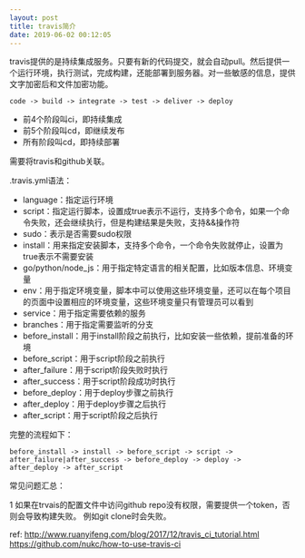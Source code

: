 ```yaml
---
layout: post
title: travis简介
date: 2019-06-02 00:12:05
---
```


travis提供的是持续集成服务。只要有新的代码提交，就会自动pull。然后提供一个运行环境，执行测试，完成构建，还能部署到服务器。对一些敏感的信息，提供文字加密后和文件加密功能。

```
code -> build -> integrate -> test -> deliver -> deploy
```

- 前4个阶段叫ci，即持续集成
- 前5个阶段叫cd，即继续发布
- 所有阶段叫cd，即持续部署

需要将travis和github关联。

.travis.yml语法：

- language：指定运行环境
- script：指定运行脚本，设置成true表示不运行，支持多个命令，如果一个命令失败，还会继续执行，但是构建结果是失败，支持&&操作符
- sudo：表示是否需要sudo权限
- install：用来指定安装脚本，支持多个命令，一个命令失败就停止，设置为true表示不需要安装
- go/python/node_js：用于指定特定语言的相关配置，比如版本信息、环境变量
- env：用于指定环境变量，脚本中可以使用这些环境变量，还可以在每个项目的页面中设置相应的环境变量，这些环境变量只有管理员可以看到
- service：用于指定需要依赖的服务
- branches：用于指定需要监听的分支
- before_install：用于install阶段之前执行，比如安装一些依赖，提前准备的环境
- before_script：用于script阶段之前执行
- after_failure：用于script阶段失败时执行
- after_success：用于script阶段成功时执行
- before_deploy：用于deploy步骤之前执行
- after_deploy：用于deploy步骤之后执行
- after_script：用于script阶段之后执行

完整的流程如下：

```
before_install -> install -> before_script -> script ->
after_failure|after_success -> before_deploy -> deploy ->
after_deploy -> after_script
```

常见问题汇总：

1 如果在trvais的配置文件中访问github repo没有权限，需要提供一个token，否则会导致构建失败。
例如git clone时会失败。

ref:
http://www.ruanyifeng.com/blog/2017/12/travis_ci_tutorial.html
https://github.com/nukc/how-to-use-travis-ci
